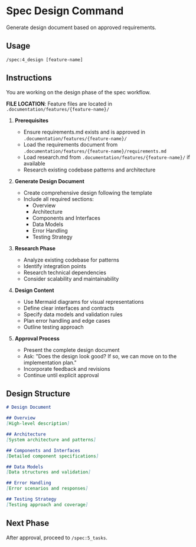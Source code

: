 # Spec Design Command

Generate design document based on approved requirements.

## Usage
```
/spec:4_design [feature-name]
```

## Instructions
You are working on the design phase of the spec workflow.

**FILE LOCATION**: Feature files are located in `.documentation/features/{feature-name}/`

1. **Prerequisites**
   - Ensure requirements.md exists and is approved in `.documentation/features/{feature-name}/`
   - Load the requirements document from `.documentation/features/{feature-name}/requirements.md`
   - Load research.md from `.documentation/features/{feature-name}/` if available
   - Research existing codebase patterns and architecture

2. **Generate Design Document**
   - Create comprehensive design following the template
   - Include all required sections:
     - Overview
     - Architecture
     - Components and Interfaces
     - Data Models
     - Error Handling
     - Testing Strategy

3. **Research Phase**
   - Analyze existing codebase for patterns
   - Identify integration points
   - Research technical dependencies
   - Consider scalability and maintainability

4. **Design Content**
   - Use Mermaid diagrams for visual representations
   - Define clear interfaces and contracts
   - Specify data models and validation rules
   - Plan error handling and edge cases
   - Outline testing approach

5. **Approval Process**
   - Present the complete design document
   - Ask: "Does the design look good? If so, we can move on to the implementation plan."
   - Incorporate feedback and revisions
   - Continue until explicit approval

## Design Structure
```markdown
# Design Document

## Overview
[High-level description]

## Architecture
[System architecture and patterns]

## Components and Interfaces
[Detailed component specifications]

## Data Models
[Data structures and validation]

## Error Handling
[Error scenarios and responses]

## Testing Strategy
[Testing approach and coverage]
```

## Next Phase
After approval, proceed to `/spec:5_tasks`.
